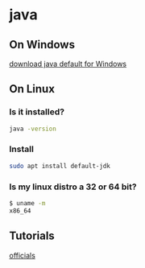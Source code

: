 # java
## On Windows
[download java default for Windows](https://www.oracle.com/java/technologies/downloads/#jdk20-windows)
## On Linux
### Is it installed?
```bash
java -version
```

### Install
```bash
sudo apt install default-jdk
```

### Is my linux distro a 32 or 64 bit?
```bash
$ uname -m
x86_64
```

## Tutorials
[officials](https://docs.oracle.com/en/java/javase/20/index.html)
